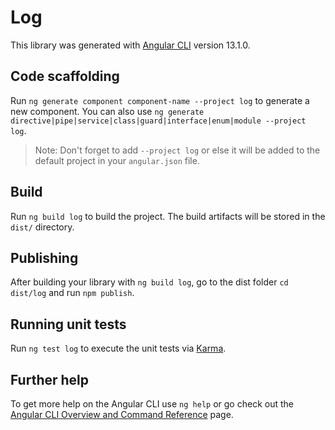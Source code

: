 # Log

This library was generated with [Angular CLI](https://github.com/angular/angular-cli) version 13.1.0.

## Code scaffolding

Run `ng generate component component-name --project log` to generate a new component. You can also use `ng generate directive|pipe|service|class|guard|interface|enum|module --project log`.
> Note: Don't forget to add `--project log` or else it will be added to the default project in your `angular.json` file. 

## Build

Run `ng build log` to build the project. The build artifacts will be stored in the `dist/` directory.

## Publishing

After building your library with `ng build log`, go to the dist folder `cd dist/log` and run `npm publish`.

## Running unit tests

Run `ng test log` to execute the unit tests via [Karma](https://karma-runner.github.io).

## Further help

To get more help on the Angular CLI use `ng help` or go check out the [Angular CLI Overview and Command Reference](https://angular.io/cli) page.
